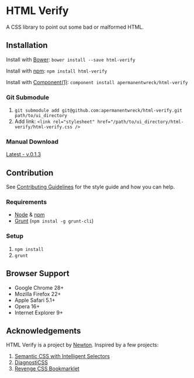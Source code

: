 # HTML Verify

A CSS library to point out some bad or malformed HTML.

## Installation

Install with [Bower](http://bower.io): `bower install --save html-verify`

Install with [npm](http://npmjs.org): `npm install html-verify`

Install with [Component(1)](http://component.io): `component install apermanentwreck/html-verify`

### Git Submodule

1. `git submodule add git@github.com:apermanentwreck/html-verify.git path/to/ui_directory`
2. Add link: `<link rel="stylesheet" href="/path/to/ui_directory/html-verify/html-verify.css />`

### Manual Download

[Latest - v.0.1.3](/https://github.com/apermanentwreck/html-verify/archive/master.zip)

## Contribution

See [Contributing Guidelines](/contributing.md) for the style guide and how you can help.

### Requirements

- [Node](http://nodejs.org/) & [npm](https://npmjs.org/)
- [Grunt](http://gruntjs.com/) (`npm instal -g grunt-cli`)

### Setup

1. `npm install`
2. `grunt`

## Browser Support

- Google Chrome 28+
- Mozilla Firefox 22+
- Apple Safari 5.1+
- Opera 16+
- Internet Explorer 9+

## Acknowledgements

HTML Verify is a project by [Newton](http://github.com/apermanentwreck/). Inspired by a few projects:

1. [Semantic CSS with Intelligent Selectors](http://coding.smashingmagazine.com/2013/08/20/semantic-css-with-intelligent-selectors/)
2. [DiagnostiCSS](https://github.com/diagnosticss/diagnosticss)
3. [Revenge CSS Bookmarklet](https://github.com/Heydon/REVENGE.CSS)
